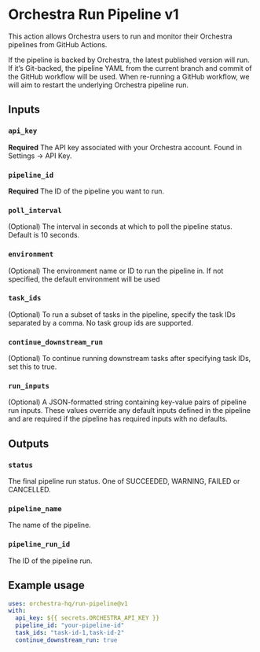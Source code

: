 # Orchestra Run Pipeline v1

This action allows Orchestra users to run and monitor their Orchestra pipelines from GitHub Actions.

If the pipeline is backed by Orchestra, the latest published version will run. If it’s Git-backed, the pipeline YAML from the current branch and commit of the GitHub workflow will be used. When re-running a GitHub workflow, we will aim to restart the underlying Orchestra pipeline run.

## Inputs

### `api_key`

**Required** The API key associated with your Orchestra account. Found in Settings -> API Key.

### `pipeline_id`

**Required** The ID of the pipeline you want to run.

### `poll_interval`

(Optional) The interval in seconds at which to poll the pipeline status. Default is 10 seconds.

### `environment`

(Optional) The environment name or ID to run the pipeline in. If not specified, the default environment will be used

### `task_ids`

(Optional) To run a subset of tasks in the pipeline, specify the task IDs separated by a comma. No task group ids are supported.

### `continue_downstream_run`

(Optional) To continue running downstream tasks after specifying task IDs, set this to true.

### `run_inputs`

(Optional) A JSON-formatted string containing key-value pairs of pipeline run inputs. These values override any default inputs defined in the pipeline and are required if the pipeline has required inputs with no defaults.

## Outputs

### `status`

The final pipeline run status. One of SUCCEEDED, WARNING, FAILED or CANCELLED.

### `pipeline_name`

The name of the pipeline.

### `pipeline_run_id`

The ID of the pipeline run.

## Example usage

```yaml
uses: orchestra-hq/run-pipeline@v1
with:
  api_key: ${{ secrets.ORCHESTRA_API_KEY }}
  pipeline_id: "your-pipeline-id"
  task_ids: "task-id-1,task-id-2"
  continue_downstream_run: true
```
